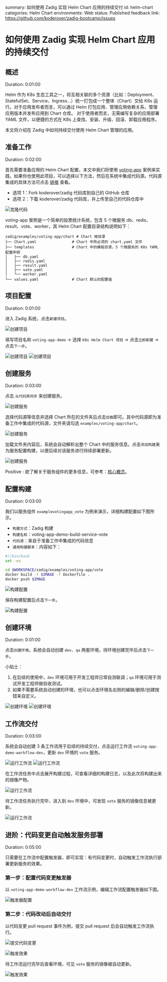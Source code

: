 summary: 如何使用 Zadig 实现 Helm Chart 应用的持续交付
id: helm-chart
categories: Helm Chart
environments: Web
status: Published
feedback link: https://github.com/koderover/zadig-bootcamp/issues

# 如何使用 Zadig 实现 Helm Chart 应用的持续交付

## 概述

Duration: 0:01:00

Helm 作为 K8s 生态工具之一，将互相关联的多个资源（比如：Deployment、StatefulSet、Service、Ingress...）统一打包成一个整体（Chart）交给 K8s 运行。对于应用发布者而言，可以通过 Helm 打包应用、管理应用依赖关系、管理应用版本并发布应用到 Chart 仓库。 对于使用者而言，无需编写复杂的应用部署 YAML 文件，以便捷的方式在 K8s 上查找、安装、升级、回滚、卸载应用程序。

本文将介绍在 Zadig 中如何持续交付使用 Helm Chart 管理的应用。

## 准备工作

Duration: 0:02:00

首先需要准备应用的 Helm Chart 配置，本文中我们将使用 [voting-app](https://github.com/koderover/zadig/tree/main/examples/voting-app/chart) 案例来实践，如果你也使用此项目，可以选择以下方法，然后在系统中集成代码源。代码源集成的具体方法可点击 [链接](https://docs.koderover.com/zadig/settings/codehost/overview) 查看。
- 选项 1：Fork koderover/zadig 代码库到自己的 GitHub 仓库
- 选项 2：下载 koderover/zadig 代码库，并上传至自己的代码仓库中

![克隆代码](./img/clone_code.png "克隆代码")

voting-app 案例是一个简单的投票统计系统，包含 5 个微服务 db、redis、result、vote、worker，其 Helm Chart 配置目录结构说明如下：
```
zadig/examples/voting-app/chart # Chart 根目录
├── Chart.yaml                # Chart 中所必须的 chart.yaml 文件
├── templates                 # Chart 中的模板目录，5 个微服务的 K8s YAML 配置声明
│   ├── db.yaml
│   ├── redis.yaml
│   ├── result.yaml
│   ├── vote.yaml
│   └── worker.yaml
└── values.yaml               # Chart 默认的配置值
```

## 项目配置

Duration: 0:01:00

进入 Zadig 系统，点击`新建项目`。

![创建项目](./img/create_project.png "创建项目")

填写项目名称 `voting-app-demo` -> 选择 `K8s Helm Chart 项目` -> 点击`立即新建` -> 点击`下一步`。

![创建项目](./img/create_project_1.png "创建项目")
![创建项目](./img/create_project_2.png "创建项目")

## 创建服务

Duration: 0:03:00

点击 `从代码库同步` 来创建服务。

![创建服务](./img/create_service.png)

选择代码源等信息并选择 Chart 所在的文件夹后点击`加载`即可。其中代码源即为准备工作中集成的代码源，文件夹请勾选 `examples/voting-app/chart`。

![创建服务](./img/create_service_1.png)

加载文件夹内容后，系统会自动解析出整个 Chart 中的服务信息。点击`添加构建`来为服务配置构建，以便后续对该服务进行持续部署更新。

![创建服务](./img/create_service_2.png)

Positive
: 欲了解关于服务组件的更多信息，可参考：[核心概念](https://docs.koderover.com/zadig/quick-start/concepts/#服务组件)。

## 配置构建

Duration: 0:03:00

我们以服务组件 `examplevotingapp_vote` 为例来演示，详细构建配置如下图所示。
- `构建方式`：Zadig 构建
- `构建名称`：voting-app-demo-build-service-vote
- `代码源`：来自于准备工作中集成的代码信息
- `通用构建脚本`：内容如下：

```bash
#!/bin/bash
set -ex

cd $WORKSPACE/zadig/examples/voting-app/vote
docker build -t $IMAGE -f Dockerfile .
docker push $IMAGE
```

![构建配置](./img/build_config.png)

保存构建配置后点击`下一步`。

![构建配置](./img/build_config_1.png)

## 创建环境

Duration: 0:01:00

点击`创建环境`，系统会自动创建 `dev`、`qa` 两套环境，待环境创建完毕后点击`下一步`。

小贴士：
1. 在后续的使用中，`dev` 环境可用于开发工程师日常自测联调；`qa` 环境可用于测试开发工程师做验收测试。
2. 如果不需要系统自动创建的环境，也可以点击环境名右侧的编辑/删除/创建按钮来自定义。

![创建环境](./img/create_env.png)
![创建环境](./img/create_env_1.png)

## 工作流交付

Duration: 0:03:00

系统会自动创建 3 条工作流用于后续的持续交付，点击运行工作流 `voting-app-demo-workflow-dev`，更新 `dev` 环境的 `vote` 服务。

![运行工作流](./img/run_workflow.png)
![运行工作流](./img/run_workflow_1.png)

在工作流任务中点击展开构建过程，可查看详细的构建日志，以及此次将构建出来的镜像产物。

![运行工作流](./img/run_workflow_2.png)

待工作流任务执行完毕，进入到 `dev` 环境中，可发现 `vote` 服务的镜像信息被更新。

![运行工作流](./img/run_workflow_3.png)

## 进阶：代码变更自动触发服务部署

Duration: 0:05:00

只需要在工作流中配置触发器，即可实现：有代码变更时，自动触发工作流执行部署更新服务的效果。

### 第一步：配置代码变更触发器

以 `voting-app-demo-workflow-dev` 工作流示例，编辑工作流配置触发器如下图。

![触发器配置](./img/webhook_config.png)

### 第二步：代码改动后自动交付

以代码变更 pull request 事件为例，提交 pull request 后会自动触发工作流执行。

![提交代码变更](./img/pull_request.png)

![触发效果](./img/webhook_effect.png)

待工作流运行完毕后查看环境，可见 `vote` 服务的镜像被自动更新。

![触发效果](./img/webhook_effect_1.png)
